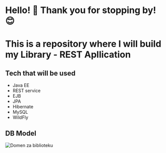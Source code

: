 # Hello! 👋 Thank you for stopping by! 😊

# This is a repository where I will build my Library - REST Apllication
## Tech that will be used
- Java EE
- REST service
- EJB
- JPA
- Hibernate
- MySQL
- WildFly

## DB Model
![Domen za biblioteku](https://github.com/DataBora/library/assets/94956337/995b7873-ded0-439c-875d-26eb19d0172c)

